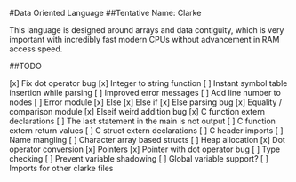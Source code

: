 #Data Oriented Language
##Tentative Name: Clarke

This language is designed around arrays and data contiguity, which is very important with incredibly fast modern CPUs without advancement in RAM access speed.

##TODO

[x] Fix dot operator bug
[x] Integer to string function
[ ] Instant symbol table insertion while parsing
[ ] Improved error messages
[ ] Add line number to nodes
[ ] Error module
[x] Else
[x] Else if
[x] Else parsing bug
[x] Equality / comparison module
[x] Elseif weird addition bug
[x] C function extern declarations
[ ] The last statement in the main is not output
[ ] C function extern return values
[ ] C struct extern declarations
[ ] C header imports
[ ] Name mangling
[ ] Character array based structs
[ ] Heap allocation
[x] Dot operator conversion
[x] Pointers
[x] Pointer with dot operator bug
[ ] Type checking
[ ] Prevent variable shadowing
[ ] Global variable support?
[ ] Imports for other clarke files
